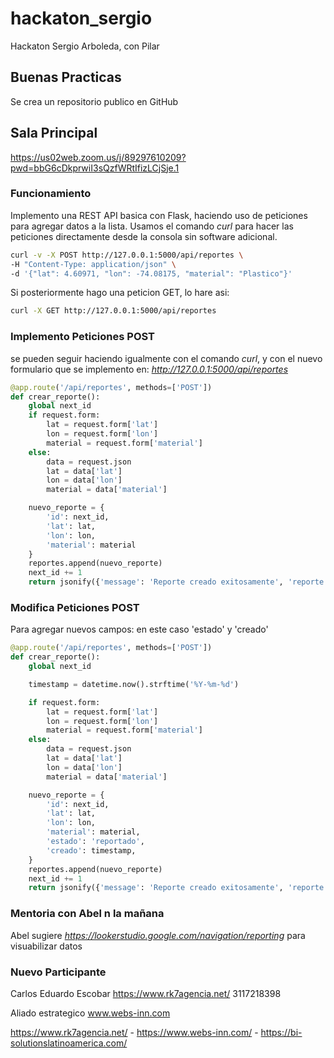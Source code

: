 # hackaton_sergio
Hackaton Sergio Arboleda, con Pilar

## Buenas Practicas

Se crea un repositorio publico en GitHub 

## Sala Principal

https://us02web.zoom.us/j/89297610209?pwd=bbG6cDkprwiI3sQzfWRtIfizLCjSje.1

### Funcionamiento

Implemento una REST API basica con Flask, haciendo uso de peticiones para agregar datos a la lista. Usamos el comando *curl* para hacer las peticiones directamente desde la consola sin software adicional.

```sh
curl -v -X POST http://127.0.0.1:5000/api/reportes \
-H "Content-Type: application/json" \
-d '{"lat": 4.60971, "lon": -74.08175, "material": "Plastico"}'
```

Si posteriormente hago una peticion GET, lo hare asi:


```sh
curl -X GET http://127.0.0.1:5000/api/reportes

```

### Implemento Peticiones POST

se pueden seguir haciendo igualmente con el comando *curl*, y con el nuevo formulario que se implemento en: *http://127.0.0.1:5000/api/reportes*

```py
@app.route('/api/reportes', methods=['POST'])
def crear_reporte():
    global next_id
    if request.form:
        lat = request.form['lat']
        lon = request.form['lon']
        material = request.form['material']
    else:
        data = request.json
        lat = data['lat']
        lon = data['lon']
        material = data['material']

    nuevo_reporte = {
        'id': next_id,
        'lat': lat,
        'lon': lon,
        'material': material
    }
    reportes.append(nuevo_reporte)
    next_id += 1
    return jsonify({'message': 'Reporte creado exitosamente', 'reporte': nuevo_reporte}), 201
```

### Modifica Peticiones POST

Para agregar nuevos campos: en este caso 'estado' y 'creado'

```py
@app.route('/api/reportes', methods=['POST'])
def crear_reporte():
    global next_id

    timestamp = datetime.now().strftime('%Y-%m-%d')

    if request.form:
        lat = request.form['lat']
        lon = request.form['lon']
        material = request.form['material']
    else:
        data = request.json
        lat = data['lat']
        lon = data['lon']
        material = data['material']

    nuevo_reporte = {
        'id': next_id,
        'lat': lat,
        'lon': lon,
        'material': material,
        'estado': 'reportado',
        'creado': timestamp,
    }
    reportes.append(nuevo_reporte)
    next_id += 1
    return jsonify({'message': 'Reporte creado exitosamente', 'reporte': nuevo_reporte}), 201
```


### Mentoria con Abel n la mañana 

Abel sugiere *https://lookerstudio.google.com/navigation/reporting* para visuabilizar datos










### Nuevo Participante

Carlos Eduardo Escobar
https://www.rk7agencia.net/
3117218398

Aliado estrategico
www.webs-inn.com

https://www.rk7agencia.net/ -  https://www.webs-inn.com/ -  https://bi-solutionslatinoamerica.com/